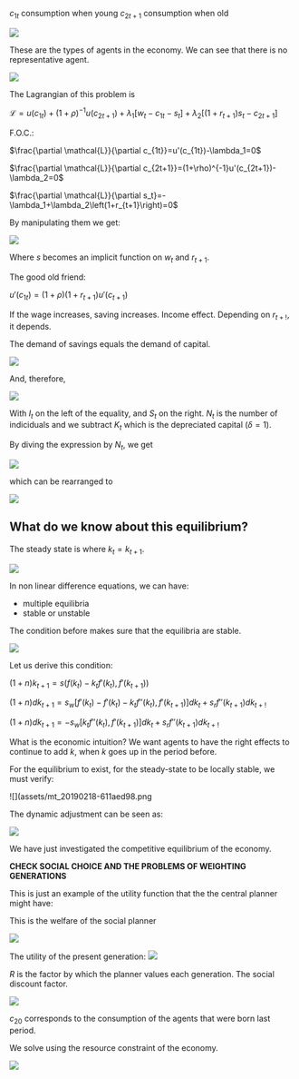 $c_{1t}$ consumption when young
$c_{2t+1}$ consumption when old

![](assets/mt_20190218-12e6602c.png)

These are the types of agents in the economy. We can see that there is no representative agent.

![](assets/mt_20190218-5fc757d8.png)

The Lagrangian of this problem is

$\mathcal{L}=u(c_{1t})+(1+\rho)^{-1}u(c_{2t+1})+\lambda_1\left[w_t-c_{1t}-s_t\right]+\lambda_2\left[\left(1+r_{t+1}\right)s_t-c_{2t+1}\right]$

F.O.C.:

$\frac{\partial \mathcal{L}}{\partial c_{1t}}=u'(c_{1t})-\lambda_1=0$

$\frac{\partial \mathcal{L}}{\partial c_{2t+1}}=(1+\rho)^{-1}u'(c_{2t+1})-\lambda_2=0$

$\frac{\partial \mathcal{L}}{\partial s_t}=-\lambda_1+\lambda_2\left(1+r_{t+1}\right)=0$

By manipulating them we get:

![](assets/mt_20190218-4adf86f8.png)

Where $s$ becomes an implicit function on $w_t$ and $r_{t+1}$.

The good old friend:

$u'(c_{1t})=(1+\rho)(1+r_{t+1})u'(c_{t+1})$

If the wage increases, saving increases. Income effect. Depending on $r_{t+!}$, it depends.

The demand of savings equals the demand of capital.

![](assets/mt_20190218-dbd96330.png)

 And, therefore,

![](assets/mt_20190218-ed1afca6.png)

 With $I_{t}$ on the left of the equality, and $S_{t}$ on the right. $N_t$ is the number of indiciduals and we subtract $K_t$ which is the depreciated capital $(\delta=1)$.

 By diving the expression by $N_t$, we get

 ![](assets/mt_20190218-314bb24b.png)

 which can be rearranged to

 ![](assets/mt_20190218-b861e79b.png)

 ## What do we know about this equilibrium?

 The steady state is where $k_t=k_{t+1}$.

![](assets/mt_20190218-86c2961f.png)

 In non linear difference equations, we can have:
 - multiple equilibria
 - stable or unstable

The condition before makes sure that the equilibria are stable.

![](assets/mt_20190218-d01dbde3.png)


Let us derive this condition:

$(1+n)k_{t+1}=s\left(f(k_t)-k_tf'(k_t), f'(k_{t+1})\right)$

$(1+n)dk_{t+1}=s_w\left[f'(k_t)-f'(k_t)-k_tf''(k_t), f'(k_{t+1})\right]dk_t+s_rf''(k_{t+1})dk_{t+!}$

$(1+n)dk_{t+1}=-s_w\left[k_tf''(k_t), f'(k_{t+1})\right]dk_t+s_rf''(k_{t+1})dk_{t+!}$

What is the economic intuition? We want agents to have the right effects to continue to add $k$, when $k$ goes up in the period before.

For the equilibrium to exist, for the steady-state to be locally stable, we must verify:

![](assets/mt_20190218-611aed98.png

The dynamic adjustment can be seen as:

![](assets/mt_20190218-b2c4aebe.png)

We have just investigated the competitive equilibrium of the economy.


**CHECK SOCIAL CHOICE AND THE PROBLEMS OF WEIGHTING GENERATIONS**

This is just an example of the utility function that the the central planner might have:

This is the welfare of the social planner

![](assets/mt_20190218-9ab3d323.png)

The utility of the present generation:
![](assets/mt_20190218-0cbcd5c7.png)

$R$ is the factor by which the planner values each generation. The social discount factor.

![](assets/mt_20190218-0cb4fd3e.png)

$c_{20}$ corresponds to the consumption of the agents that were born last period.

We solve using the resource constraint of the economy.

![](assets/mt_20190218-fdea3f6a.png)
